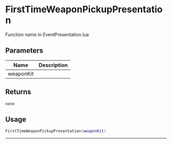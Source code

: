 # FirstTimeWeaponPickupPresentation

Function name in EventPresentation.lua

## Parameters

| Name      | Description |
| --------- | ----------- |
| weaponKit |             |

## Returns

`none`

## Usage

```lua
FirstTimeWeaponPickupPresentation(weaponKit)
```

---
